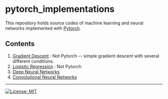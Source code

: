 # pytorch_implementations
This repository holds source codes of machine learning and neural networks implemented with [Pytorch](https://pytorch.org/docs/stable/index.html).<br/>

## Contents
1. [Gradient Descent](https://github.com/imhgchoi/pytorch_implementations/tree/master/Gradient_Descent) : Not Pytorch -- simple gradient descent with several different conditions.
2. [Logistic Regression](https://github.com/imhgchoi/pytorch_implementations/tree/master/Logistic_Regression) : Not Pytorch
3. [Deep Neural Networks](https://github.com/imhgchoi/pytorch_implementations/tree/master/DNN)
4. [Convolutional Neural Networks](https://github.com/imhgchoi/pytorch_implementations/tree/master/CNN)

---
  
[![License: MIT](https://img.shields.io/badge/License-MIT-yellow.svg)](https://opensource.org/licenses/MIT)
